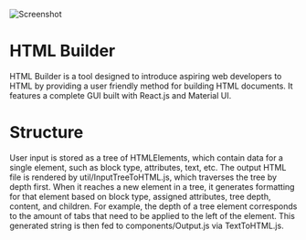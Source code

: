 ![Screenshot](https://github.com/TheEducatedPickle/HTML-Generator-React/blob/master/screenshots/sample1.PNG?raw=true)
# HTML Builder
HTML Builder is a tool designed to introduce aspiring web developers to HTML by providing a user friendly method for building HTML documents.
It features a complete GUI built with React.js and Material UI.

# Structure
User input is stored as a tree of HTMLElements, which contain data for a single element, such as block type, attributes, text, etc. The output HTML file is rendered by util/InputTreeToHTML.js, which traverses the tree by depth first. When it reaches a new element in a tree, it generates formatting for that element based on block type, assigned attributes, tree depth, content, and children. For example, the depth of a tree element corresponds to the amount of tabs that need to be applied to the left of the element. This generated string is then fed to components/Output.js via TextToHTML.js.